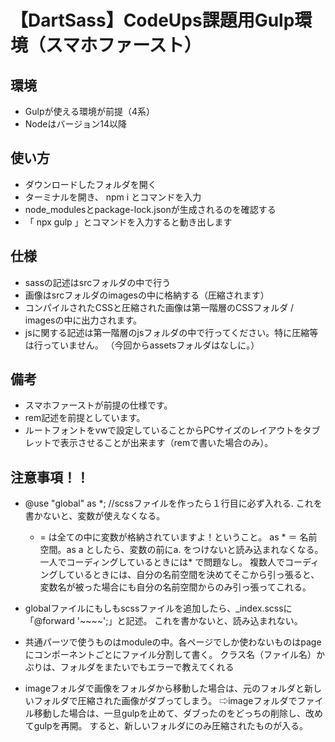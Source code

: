# 【DartSass】CodeUps課題用Gulp環境（スマホファースト）

## 環境
- Gulpが使える環境が前提（4系）
- Nodeはバージョン14以降

## 使い方
- ダウンロードしたフォルダを開く
- ターミナルを開き、 npm i とコマンドを入力
- node_modulesとpackage-lock.jsonが生成されるのを確認する
- 「 npx gulp 」とコマンドを入力すると動き出します

## 仕様
- sassの記述はsrcフォルダの中で行う
- 画像はsrcフォルダのimagesの中に格納する（圧縮されます）
- コンパイルされたCSSと圧縮された画像は第一階層のCSSフォルダ / imagesの中に出力されます。
- jsに関する記述は第一階層のjsフォルダの中で行ってください。特に圧縮等は行っていません。
（今回からassetsフォルダはなしに。）

## 備考
- スマホファーストが前提の仕様です。
- rem記述を前提としています。
- ルートフォントをvwで設定していることからPCサイズのレイアウトをタブレットで表示させることが出来ます（remで書いた場合のみ）。

## 注意事項！！
- @use "global" as *; //scssファイルを作ったら１行目に必ず入れる.
  これを書かないと、変数が使えなくなる。
  * = は全ての中に変数が格納されていますよ！ということ。
  as * ＝ 名前空間。as a としたら、変数の前にa. をつけないと読み込まれなくなる。
  一人でコーディングしているときには* で問題なし。
  複数人でコーディングしているときには、自分の名前空間を決めてそこから引っ張ると、
  変数名が被った場合にも自分の名前空間からのみ引っ張ってこれる。

- globalファイルにもしもscssファイルを追加したら、_index.scssに「@forward '~~~~';」と記述。
  これを書かないと、読み込まれない。

- 共通パーツで使うものはmoduleの中。各ページでしか使わないものはpageにコンポーネントごとにファイル分割して書く。
  クラス名（ファイル名）かぶりは、フォルダをまたいでもエラーで教えてくれる

- imageフォルダで画像をフォルダから移動した場合は、元のフォルダと新しいフォルダで圧縮された画像がダブってしまう。
  ⇨imageフォルダでファイル移動した場合は、一旦gulpを止めて、ダブったのをどっちの削除し、改めてgulpを再開。
  すると、新しいフォルダにのみ圧縮されたものが入る。
